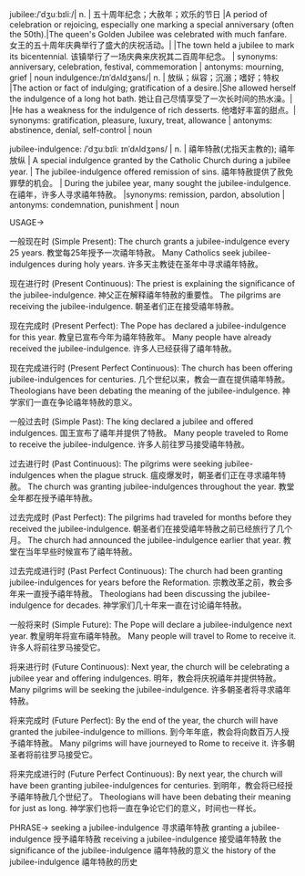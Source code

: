 jubilee:/ˈdʒuːbɪliː/| n. | 五十周年纪念；大赦年；欢乐的节日 |A period of celebration or rejoicing, especially one marking a special anniversary (often the 50th).|The queen's Golden Jubilee was celebrated with much fanfare. 女王的五十周年庆典举行了盛大的庆祝活动。|
|The town held a jubilee to mark its bicentennial.  该镇举行了一场庆典来庆祝其二百周年纪念。 | synonyms: anniversary, celebration, festival, commemoration | antonyms: mourning, grief | noun
indulgence:/ɪnˈdʌldʒəns/| n. | 放纵；纵容；沉溺；嗜好；特权 |The action or fact of indulging; gratification of a desire.|She allowed herself the indulgence of a long hot bath. 她让自己尽情享受了一次长时间的热水澡。|
|He has a weakness for the indulgence of rich desserts. 他嗜好丰富的甜点。| synonyms: gratification, pleasure, luxury, treat, allowance | antonyms: abstinence, denial, self-control | noun

jubilee-indulgence: /ˈdʒuːbɪliː ɪnˈdʌldʒəns/ | n. |  禧年特赦(尤指天主教的); 禧年放纵 | A special indulgence granted by the Catholic Church during a jubilee year.  | The jubilee-indulgence offered remission of sins. 禧年特赦提供了赦免罪孽的机会。 | During the jubilee year, many sought the jubilee-indulgence. 在禧年，许多人寻求禧年特赦。 |synonyms: remission, pardon, absolution | antonyms: condemnation, punishment | noun


USAGE->

一般现在时 (Simple Present):
The church grants a jubilee-indulgence every 25 years.  教堂每25年授予一次禧年特赦。
Many Catholics seek jubilee-indulgences during holy years. 许多天主教徒在圣年中寻求禧年特赦。

现在进行时 (Present Continuous):
The priest is explaining the significance of the jubilee-indulgence.  神父正在解释禧年特赦的重要性。
The pilgrims are receiving the jubilee-indulgence. 朝圣者们正在接受禧年特赦。

现在完成时 (Present Perfect):
The Pope has declared a jubilee-indulgence for this year. 教皇已宣布今年为禧年特赦年。
Many people have already received the jubilee-indulgence. 许多人已经获得了禧年特赦。

现在完成进行时 (Present Perfect Continuous):
The church has been offering jubilee-indulgences for centuries.  几个世纪以来，教会一直在提供禧年特赦。
Theologians have been debating the meaning of the jubilee-indulgence. 神学家们一直在争论禧年特赦的意义。

一般过去时 (Simple Past):
The king declared a jubilee and offered indulgences. 国王宣布了禧年并提供了特赦。
Many people traveled to Rome to receive the jubilee-indulgence. 许多人前往罗马接受禧年特赦。

过去进行时 (Past Continuous):
The pilgrims were seeking jubilee-indulgences when the plague struck.  瘟疫爆发时，朝圣者们正在寻求禧年特赦。
The church was granting jubilee-indulgences throughout the year. 教堂全年都在授予禧年特赦。


过去完成时 (Past Perfect):
The pilgrims had traveled for months before they received the jubilee-indulgence.  朝圣者们在接受禧年特赦之前已经旅行了几个月。
The church had announced the jubilee-indulgence earlier that year. 教堂在当年早些时候宣布了禧年特赦。


过去完成进行时 (Past Perfect Continuous):
The church had been granting jubilee-indulgences for years before the Reformation.  宗教改革之前，教会多年来一直授予禧年特赦。
Theologians had been discussing the jubilee-indulgence for decades. 神学家们几十年来一直在讨论禧年特赦。

一般将来时 (Simple Future):
The Pope will declare a jubilee-indulgence next year.  教皇明年将宣布禧年特赦。
Many people will travel to Rome to receive it. 许多人将前往罗马接受它。

将来进行时 (Future Continuous):
Next year, the church will be celebrating a jubilee year and offering indulgences. 明年，教会将庆祝禧年并提供特赦。
Many pilgrims will be seeking the jubilee-indulgence. 许多朝圣者将寻求禧年特赦。

将来完成时 (Future Perfect):
By the end of the year, the church will have granted the jubilee-indulgence to millions.  到今年年底，教会将向数百万人授予禧年特赦。
Many pilgrims will have journeyed to Rome to receive it. 许多朝圣者将前往罗马接受它。

将来完成进行时 (Future Perfect Continuous):
By next year, the church will have been granting jubilee-indulgences for centuries.  到明年，教会将已经授予禧年特赦几个世纪了。
Theologians will have been debating their meaning for just as long. 神学家们也将一直在争论它们的意义，时间也一样长。


PHRASE->
seeking a jubilee-indulgence  寻求禧年特赦
granting a jubilee-indulgence  授予禧年特赦
receiving a jubilee-indulgence  接受禧年特赦
the significance of the jubilee-indulgence  禧年特赦的意义
the history of the jubilee-indulgence  禧年特赦的历史
